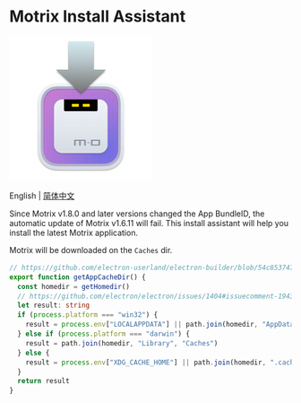 # Motrix Install Assistant

<p>
  <a href="https://motrix.app">
    <img src="./build/256x256.png" width="256" alt="App Icon" />
  </a>
</p>

English | [简体中文](./README-CN.md)

Since Motrix v1.8.0 and later versions changed the App BundleID, the automatic update of Motrix v1.6.11 will fail. This install assistant will help you install the latest Motrix application.

Motrix will be downloaded on the `Caches` dir.

```typescript
// https://github.com/electron-userland/electron-builder/blob/54c85374790f7a8e0dc520a20c716b4afe69be20/packages/electron-updater/src/AppAdapter.ts#L32-L44
export function getAppCacheDir() {
  const homedir = getHomedir()
  // https://github.com/electron/electron/issues/1404#issuecomment-194391247
  let result: string
  if (process.platform === "win32") {
    result = process.env["LOCALAPPDATA"] || path.join(homedir, "AppData", "Local")
  } else if (process.platform === "darwin") {
    result = path.join(homedir, "Library", "Caches")
  } else {
    result = process.env["XDG_CACHE_HOME"] || path.join(homedir, ".cache")
  }
  return result
}
```